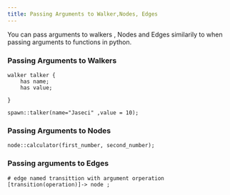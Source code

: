 ```yaml
---
title: Passing Arguments to Walker,Nodes, Edges
---
```


You can pass arguments to walkers , Nodes and Edges similarily to when passing arguments to functions in python.

### Passing Arguments to Walkers

```jac
walker talker {
    has name;
    has value;

}

spawn::talker(name="Jaseci" ,value = 10);
```

### Passing Arguments to Nodes
```jac 
node::calculator(first_number, second_number);
```

### Passing arguments to Edges
```jac
# edge named transittion with argument orperation
[transition(operation)]-> node ;
```


